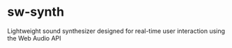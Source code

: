 # sw-synth
Lightweight sound synthesizer designed for real-time user interaction using the Web Audio API
